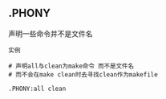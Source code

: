 ## .PHONY
声明一些命令并不是文件名

`实例`
```
# 声明all与clean为make命令 而不是文件名
# 而不会在make clean时去寻找clean作为makefile

.PHONY:all clean
```